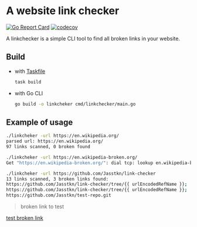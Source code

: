 # A website link checker

[![Go Report Card](https://goreportcard.com/badge/github.com/Jasstkn/link-checker)](https://goreportcard.com/report/github.com/Jasstkn/link-checker)
[![codecov](https://codecov.io/gh/Jasstkn/example-go/branch/main/graph/badge.svg?token=tNKcOjlxLo)](https://codecov.io/gh/codecov/example-go)

A linkchecker is a simple CLI tool to find all broken links in your website. 

## Build

- with [Taskfile][1]

    ```bash
    task build
    ```

- with Go CLI

    ```bash
    go build -o linkcheker cmd/linkchecker/main.go
    ```

## Example of usage

```bash
./linkcheker -url https://en.wikipedia.org/
parsed url: https://en.wikipedia.org/
97 links scanned, 0 broken found

./linkcheker -url https://en.wikipedia-broken.org/
Get "https://en.wikipedia-broken.org/": dial tcp: lookup en.wikipedia-broken.org: no such host

./linkcheker -url https://github.com/Jasstkn/link-checker
13 links scanned, 3 broken links found:
https://github.com/Jasstkn/link-checker/tree/{{ urlEncodedRefName }};
https://github.com/Jasstkn/link-checker/tree/{{ urlEncodedRefName }};
https://github.com/Jasstkn/test-repo.git
```

[1]: https://taskfile.dev/

> broken link to test

<a href="https://github.com/Jasstkn/test-repo.git">test broken link</a>
